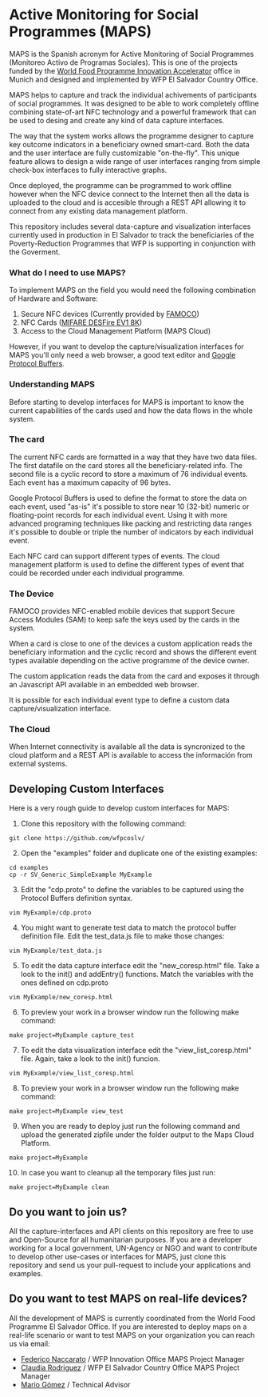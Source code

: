 # Active Monitoring for Social Programmes (MAPS)

MAPS is the Spanish acronym for Active Monitoring of Social Programmes (Monitoreo Activo de Programas Sociales). This is one of the projects funded by the [World Food Programme Innovation Accelerator](http://innovation.wfp.org/) office in Munich and designed and implemented by WFP El Salvador Country Office.

MAPS helps to capture and track the individual achivements of participants of social programmes. It was designed to be able to work completely offline combining state-of-art NFC technology and a powerful framework that can be used to desing and create any kind of data capture interfaces.

The way that the system works allows the programme designer to capture key outcome indicators in a beneficiary owned smart-card. Both the data and the user interface are fully customizable "on-the-fly". This unique feature allows to design a wide range of user interfaces ranging from simple check-box interfaces to fully interactive graphs.

Once deployed, the programme can be programmed to work offline however when the NFC device connect to the Internet then all the data is uploaded to the cloud and is accesible through a REST API allowing it to connect from any existing data management platform.

This repository includes several data-capture and visualization interfaces currently used in production in El Salvador to track the beneficiaries of the Poverty-Reduction Programmes that WFP is supporting in conjunction with the Goverment.

### What do I need to use MAPS?
To implement MAPS on the field you would need the following combination of Hardware and Software:

1. Secure NFC devices (Currently provided by [FAMOCO](https://www.famoco.com/))
2. NFC Cards ([MIFARE DESFire EV1 8K](https://www.nxp.com/products/identification-and-security/mifare-ics/mifare-desfire/mifare-desfire-ev1-contactless-multi-application-ic:MIFARE_DESFIRE_EV1_8K))
3. Access to the Cloud Management Platform (MAPS Cloud)

However, if you want to develop the capture/visualization interfaces for MAPS you'll only need a web browser, a good text editor and [Google Protocol Buffers](https://developers.google.com/protocol-buffers/docs/downloads).

### Understanding MAPS
Before starting to develop interfaces for MAPS is important to know the current capabilities of the cards used and how the data flows in the whole system.

### The card
The current NFC cards are formatted in a way that they have two data files. The first datafile on the card stores all the beneficiary-related info. The second file is a cyclic record to store a maximum of 76 individual events. Each event has a maximum capacity of 96 bytes.

Google Protocol Buffers is used to define the format to store the data on each event, used "as-is" it's possible to store near 10 (32-bit) numeric or floating-point records for each individual event. Using it with more advanced programing techniques like packing and restricting data ranges it's possible to double or triple the number of indicators by each individual event.

Each NFC card can support different types of events. The cloud management platform is used to define the different types of event that could be recorded under each individual programme.

### The Device
FAMOCO provides NFC-enabled mobile devices that support Secure Access Modules (SAM) to keep safe the keys used by the cards in the system.

When a card is close to one of the devices a custom application reads the beneficiary information and the cyclic record and shows the different event types available depending on the active programme of the device owner.

The custom application reads the data from the card and exposes it through an Javascript API available in an embedded web browser. 

It is possible for each individual event type to define a custom data capture/visualization interface.

### The Cloud
When Internet connectivity is available all the data is syncronized to the cloud platform and a REST API is available to access the información from external systems.

## Developing Custom Interfaces
Here is a very rough guide to develop custom interfaces for MAPS:

1. Clone this repository with the following command:

```
git clone https://github.com/wfpcoslv/
```

2. Open the "examples" folder and duplicate one of the existing examples:

```
cd examples
cp -r SV_Generic_SimpleExample MyExample
```

3. Edit the "cdp.proto" to define the variables to be captured using the Protocol Buffers definition syntax.

```
vim MyExample/cdp.proto
```

4. You might want to generate test data to match the protocol buffer definition file. Edit the test_data.js file to make those changes:

```
vim MyExample/test_data.js
```

5. To edit the data capture interface edit the "new_coresp.html" file. Take a look to the init() and addEntry() functions. Match the variables with the ones defined on cdp.proto

```
vim MyExample/new_coresp.html
```

6. To preview your work in a browser window run the following make command:

```
make project=MyExample capture_test
```

7. To edit the data visualization interface edit the "view_list_coresp.html" file. Again, take a look to the init() funcion.

```
vim MyExample/view_list_coresp.html
```

8. To preview your work in a browser window run the following make command:

```
make project=MyExample view_test
```

9. When you are ready to deploy just run the following command and upload the generated zipfile under the folder output to the Maps Cloud Platform.

```
make project=MyExample
```

10. In case you want to cleanup all the temporary files just run:

```
make project=MyExample clean
```

## Do you want to join us?
All the capture-interfaces and API clients on this repository are free to use and Open-Source for all humanitarian purposes. If you are a developer working for a local government, UN-Agency or NGO and want to contribute to develop other use-cases or interfaces for MAPS, just clone this repository and send us your pull-request to include your applications and examples.

## Do you want to test MAPS on real-life devices?
All the development of MAPS is currently coordinated from the World Food Programme El Salvador Office. If you are interested to deploy maps on a real-life scenario or want to test MAPS on your organization you can reach us via email:

* [Federico Naccarato](mailto:federico.naccarato@wfp.org) / WFP Innovation Office MAPS Project Manager
* [Claudia Rodriguez](mailto:claudia.rodriguez@wfp.org) / WFP El Salvador Country Office MAPS Project Manager
* [Mario Gómez](mailto:mario.gomez@wfp.org) / Technical Advisor